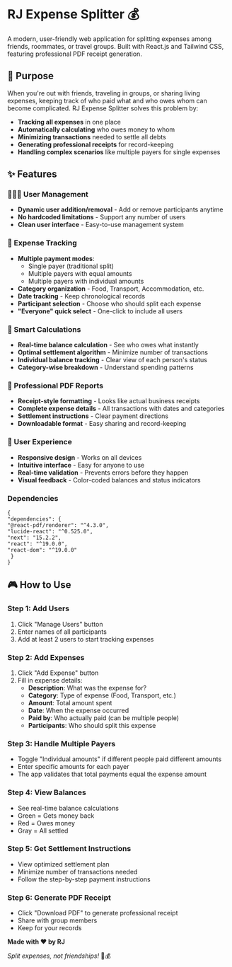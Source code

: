 # RJ Expense Splitter 💰

A modern, user-friendly web application for splitting expenses among friends, roommates, or travel groups. Built with React.js and Tailwind CSS, featuring professional PDF receipt generation.

## 🎯 Purpose

When you're out with friends, traveling in groups, or sharing living expenses, keeping track of who paid what and who owes whom can become complicated. RJ Expense Splitter solves this problem by:

- **Tracking all expenses** in one place
- **Automatically calculating** who owes money to whom
- **Minimizing transactions** needed to settle all debts
- **Generating professional receipts** for record-keeping
- **Handling complex scenarios** like multiple payers for single expenses

## ✨ Features

### 🧑‍🤝‍🧑 User Management

- **Dynamic user addition/removal** - Add or remove participants anytime
- **No hardcoded limitations** - Support any number of users
- **Clean user interface** - Easy-to-use management system

### 💸 Expense Tracking

- **Multiple payment modes**:
  - Single payer (traditional split)
  - Multiple payers with equal amounts
  - Multiple payers with individual amounts
- **Category organization** - Food, Transport, Accommodation, etc.
- **Date tracking** - Keep chronological records
- **Participant selection** - Choose who should split each expense
- **"Everyone" quick select** - One-click to include all users

### 🧮 Smart Calculations

- **Real-time balance calculation** - See who owes what instantly
- **Optimal settlement algorithm** - Minimize number of transactions
- **Individual balance tracking** - Clear view of each person's status
- **Category-wise breakdown** - Understand spending patterns

### 📄 Professional PDF Reports

- **Receipt-style formatting** - Looks like actual business receipts
- **Complete expense details** - All transactions with dates and categories
- **Settlement instructions** - Clear payment directions
- **Downloadable format** - Easy sharing and record-keeping

### 🎨 User Experience

- **Responsive design** - Works on all devices
- **Intuitive interface** - Easy for anyone to use
- **Real-time validation** - Prevents errors before they happen
- **Visual feedback** - Color-coded balances and status indicators

### Dependencies

    {
    "dependencies": {
    "@react-pdf/renderer": "^4.3.0",
    "lucide-react": "^0.525.0",
    "next": "15.2.2",
    "react": "^19.0.0",
    "react-dom": "^19.0.0"
     }
    }

## 🎮 How to Use

### Step 1: Add Users

1. Click "Manage Users" button
2. Enter names of all participants
3. Add at least 2 users to start tracking expenses

### Step 2: Add Expenses

1. Click "Add Expense" button
2. Fill in expense details:
   - **Description**: What was the expense for?
   - **Category**: Type of expense (Food, Transport, etc.)
   - **Amount**: Total amount spent
   - **Date**: When the expense occurred
   - **Paid by**: Who actually paid (can be multiple people)
   - **Participants**: Who should split this expense

### Step 3: Handle Multiple Payers

- Toggle "Individual amounts" if different people paid different amounts
- Enter specific amounts for each payer
- The app validates that total payments equal the expense amount

### Step 4: View Balances

- See real-time balance calculations
- Green = Gets money back
- Red = Owes money
- Gray = All settled

### Step 5: Get Settlement Instructions

- View optimized settlement plan
- Minimize number of transactions needed
- Follow the step-by-step payment instructions

### Step 6: Generate PDF Receipt

- Click "Download PDF" to generate professional receipt
- Share with group members
- Keep for your records

**Made with ❤️ by RJ**

_Split expenses, not friendships!_ 🤝💰
